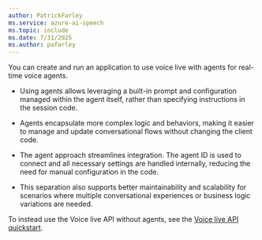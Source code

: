 ```yaml
---
author: PatrickFarley
ms.service: azure-ai-speech
ms.topic: include
ms.date: 7/31/2025
ms.author: pafarley
---
```


You can create and run an application to use voice live with agents for real-time voice agents.

- Using agents allows leveraging a built-in prompt and configuration managed within the agent itself, rather than specifying instructions in the session code. 

- Agents encapsulate more complex logic and behaviors, making it easier to manage and update conversational flows without changing the client code. 

- The agent approach streamlines integration. The agent ID is used to connect and all necessary settings are handled internally, reducing the need for manual configuration in the code. 

- This separation also supports better maintainability and scalability for scenarios where multiple conversational experiences or business logic variations are needed.

To instead use the Voice live API without agents, see the [Voice live API quickstart](/azure/ai-services/speech-service/voice-live-quickstart).
